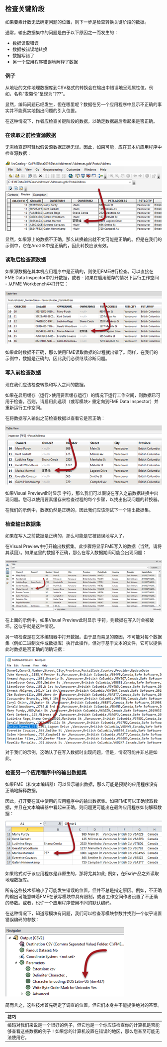 ## 检查关键阶段

如果要素计数无法确定问题的位置，则下一步是检查转换关键阶段的数据。

通常，输出数据集中的问题是由于以下原因之一而发生的：

* 数据读取错误
* 数据被错误地转换
* 数据写错了
* 另一个应用程序错误地解释了数据

### 例子

从地址的文件地理数据库到CSV格式的转换会在输出中错误地呈现属性值。例如，名称“麦毅伦”呈现为“???”。

显然，编码问题已经发生，但在哪里呢？数据在另一个应用程序中显示不正确的事实并不能真实地指出问题的引入位置。

在这种情况下，作者应检查关键阶段的数据，以确定数据最后看起来是否正确。

### 在读取之前检查源数据

无需检查即可轻松假设源数据正确无误。因此，如果可能，应在其本机应用程序中检查源数据：

![](./Images/Img5.009.EncodingInArcGIS.png)

显然，如果源上的数据不正确，那么转换输出就不太可能是正确的。但是在我们的示例中，它在ArcGIS中是正确的，因此转换应该有效。

### 读取后检查源数据

如果源数据在其本机应用程序中是正确的，则使用FME进行检查。可以直接在FME Data Inspector中打开数据，或者 - 如果在启用缓存的情况下运行工作空间 - 从FME Workbench中打开它：

![](./Images/Img5.010.EncodingInDI.png)

如果此时数据不正确，那么使用FME读取数据的过程就出错了。同样，在我们的示例中，数据是正确的，因此我们必须继续诊断问题。

### 写入前检查数据

现在我们应该检查转换和写入之间的数据。

如果在启用缓存（运行&gt;使用要素缓存运行）的情况下运行工作空间，则数据已可用于检查。否则，请启用此选项（或写模块&gt; 重定向到FME Data Inspector）并重新运行工作空间。

在将数据写入输出之前检查数据以查看它是否正确：

![](./Images/Img5.011.EncodingPreWrite.png)

如果Visual Preview此时显示 字符，那么我们可以假设在写入之前数据转换中出现问题。您可以使用要素缓存来检查过程的每个步骤，以找出出现问题的转换器。

在我们的示例中，数据仍然是正确的，因此我们应该测试下一个输出数据集。

### 检查输出数据集

如果在写入之前数据是正确的，那么可能是它被错误地写入了。

在Visual Preview中打开输出数据集。此步骤将显示FME写入的数据（当然，请将其读回）。如果这里的数据不正确，那么在写入数据期间可能会出现问题：

![](./Images/Img5.012.EncodingPostWrite.png)

在上面的示例中，如果Visual Preview此时显示 字符，则数据在写入时会被破坏。这似乎就是这种情况。

另一项检查是在文本编辑器中打开数据。由于显而易见的原因，不可能对每个数据集（例如二进制文件或数据库）执行此操作，但对于基于文本的文件，它可以提供此时数据是否正确的明确证据：

![](./Images/Img5.013.EncodingTextEditor.png)

对于我们的示例，这确认了在写入数据时出现问题。但是，情况可能并非总是如此。

### 检查另一个应用程序中的输出数据集

如果FME（和文本编辑器）可以显示输出数据，那么可能是预期的应用程序没有正确地解释数据。

因此，打开要在其中使用的应用程序中的输出数据集。如果FME可以正确读取数据，并且在文本编辑器中看起来正确，则问题更可能出在最终应用程序如何解释数据：

![](./Images/Img5.014.BadEncodingOther.png)

如果格式对于该应用程序是非原生的，那将尤其如此; 例如，在Esri产品之外读取地理数据库。

所有这些技术都缩小了可能发生错误的位置，但并不总是指定原因。例如，不正确的输出可能意味着FME在该写模块中具有限制，或者工作空间作者设置了不正确的参数。或者，也许一个应用程序使用不同的默认编码。

在这种情况下，知道写模块有问题，我们可以检查写模块参数并找到一个似乎设置错误编码的参数：

![](./Images/Img5.015.EncodingWriterParameter.png)

简而言之，这些技术首先确定了调查的位置，但它们本身并不能提供绝对的答案。

|  技巧 |
| :--- |
|  编码对我们来说是一个很好的例子，但它也是一个你应该检查你的计算机是否能够查看这些数据的例子！如果您的计算机设置在错误的地区，那么您甚至可能无法使用它。 |


